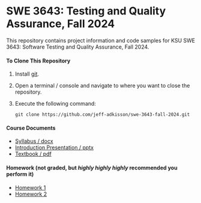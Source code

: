 # SWE 3643: Testing and Quality Assurance, Fall 2024

This repository contains project information and code samples for KSU SWE 3643: Software Testing and Quality Assurance, Fall 2024.

#### To Clone This Repository

1.  Install [git](https://git-scm.com/book/en/v2/Getting-Started-Installing-Git).

2.  Open a terminal / console and navigate to where you want to close the repository.

3.  Execute the following command:

    `git clone https://github.com/jeff-adkisson/swe-3643-fall-2024.git`

#### Course Documents
- [Syllabus / docx](course/swe-3643-syllabus-adkisson-spring-2024.docx)
- [Introduction Presentation / pptx](course/introduction-lecture.pptx)
- [Textbook / pdf](course/textbook.pdf)

#### Homework (not graded, but *highly highly highly* recommended you perform it)

- [Homework 1](homework/homework-1.md) 
- [Homework 2](homework/homework-2.md) 

[//]: # (#### Contents)

[//]: # (1.  **Semester Project Documentation**)

[//]: # (    -  [Overview]&#40;project/README.md&#41;)

[//]: # (    -  [Requirements]&#40;project/requirements.md&#41;)

[//]: # (    -  [Grading Rubric]&#40;project/grading-rubric.md&#41;)

[//]: # (2.  **Examples**)

[//]: # (    -  [Test Coverage Demo]&#40;examples/coverage_demo/README.md&#41;: Wed Jan 24, 2024)

[//]: # (    -  [Assignment 2 Code]&#40;examples/assignment-2/Assignment2/Program.cs&#41;: Wed Feb 7, 2024)
